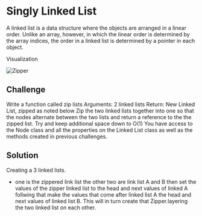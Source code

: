 # Singly Linked List
A linked list is a data structure where the objects are arranged 
in a linear order. Unlike an array, however, in which the linear 
order is determined by the array indices, the order in a linked 
list is determined by a pointer in each object.  

Visualization

![Zipper](https://assets.leetcode.com/uploads/2021/03/05/160_statement.png)

## Challenge
Write a function called zip lists
  Arguments: 2 linked lists
    Return: New Linked List, zipped as noted below
        Zip the two linked lists together into one so that the nodes alternate between the two lists and return a reference to the the zipped list.
        Try and keep additional space down to O(1)
        You have access to the Node class and all the properties on the Linked List class as well as the methods created in previous challenges.

## Solution
Creating a 3 linked lists.
  - one is the zippered link list the other two are link list A and B then set the values of the zipper linked list 
    to the head and next values of linked A follwing that make the values that come after linked list A the head and
    next values of linked list B. This will in turn create that Zipper.layering the two linked list on each other.
